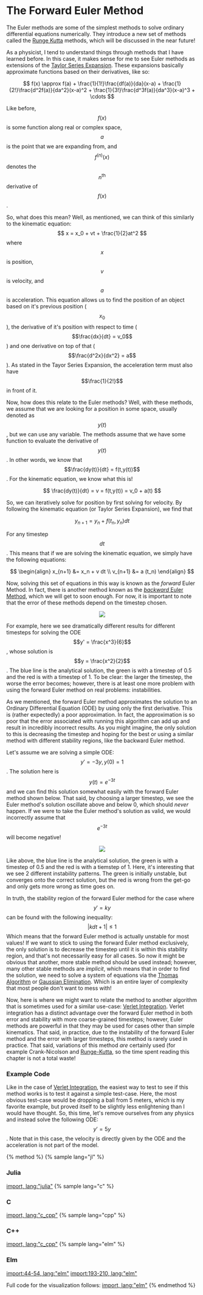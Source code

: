 <script>
MathJax.Hub.Queue(["Typeset",MathJax.Hub]);
</script>
$$
\newcommand{\d}{\mathrm{d}}
\newcommand{\bff}{\boldsymbol{f}}
\newcommand{\bfg}{\boldsymbol{g}}
\newcommand{\bfp}{\boldsymbol{p}}
\newcommand{\bfq}{\boldsymbol{q}}
\newcommand{\bfx}{\boldsymbol{x}}
\newcommand{\bfu}{\boldsymbol{u}}
\newcommand{\bfv}{\boldsymbol{v}}
\newcommand{\bfA}{\boldsymbol{A}}
\newcommand{\bfB}{\boldsymbol{B}}
\newcommand{\bfC}{\boldsymbol{C}}
\newcommand{\bfM}{\boldsymbol{M}}
\newcommand{\bfJ}{\boldsymbol{J}}
\newcommand{\bfR}{\boldsymbol{R}}
\newcommand{\bfT}{\boldsymbol{T}}
\newcommand{\bfomega}{\boldsymbol{\omega}}
\newcommand{\bftau}{\boldsymbol{\tau}}
$$

# The Forward Euler Method

The Euler methods are some of the simplest methods to solve ordinary differential equations numerically.
They introduce a new set of methods called the [Runge Kutta](../runge_kutta/runge_kutta.md) methods, which will be discussed in the near future!

As a physicist, I tend to understand things through methods that I have learned before.
In this case, it makes sense for me to see Euler methods as extensions of the [Taylor Series Expansion](../../taylor/taylor_series.md).
These expansions basically approximate functions based on their derivatives, like so:

$$
f(x) \approx f(a) + \frac{1}{1!}\frac{df(a)}{da}(x-a)
    + \frac{1}{2!}\frac{d^2f(a)}{da^2}(x-a)^2
    + \frac{1}{3!}\frac{d^3f(a)}{da^3}(x-a)^3 + \cdots
$$

Like before,  $$f(x)$$ is some function along real or complex space, $$a$$ is the point that we are expanding from, and $$f^{(n)}(x)$$ denotes the $$n^{\text{th}}$$ derivative of $$f(x)$$.

So, what does this mean? Well, as mentioned, we can think of this similarly to the kinematic equation:
$$
x = x_0 + vt + \frac{1}{2}at^2
$$
where $$x$$ is position, $$v$$ is velocity, and $$a$$ is acceleration.
This equation allows us to find the position of an object based on it's previous position ($$x_0$$), the derivative of it's position with respect to time ($$\frac{dx}{dt} = v_0$$) and one derivative on top of that ($$\frac{d^2x}{dx^2} = a$$).
As stated in the Tayor Series Expansion, the acceleration term must also have $$\frac{1}{2!}$$ in front of it.

Now, how does this relate to the Euler methods?
Well, with these methods, we assume that we are looking for a position in some space, usually denoted as $$y(t)$$, but we can use any variable.
The methods assume that we have some function to evaluate the derivative of $$y(t)$$. In other words, we know that $$\frac{dy(t)}{dt} = f(t,y(t))$$.
For the kinematic equation, we know what this is!

$$
\frac{dy(t)}{dt} = v = f(t,y(t)) = v_0 + a(t)
$$

So, we can iteratively solve for position by first solving for velocity. By following the kinematic equation (or Taylor Series Expansion), we find that

$$
y_{n+1} = y_n + f(t_n, y_n) dt
$$

For any timestep $$dt$$. This means that if we are solving the kinematic equation, we simply have the following equations:

$$
\begin{align}
    x_{n+1} &= x_n + v dt \\
    v_{n+1} &= a (t_n)
\end{align}
$$

Now, solving this set of equations in this way is known as the *forward* Euler Method.
In fact, there is another method known as the [*backward* Euler Method](backward_euler.md), which we will get to soon enough.
For now, it is important to note that the error of these methods depend on the timestep chosen.

<div style="text-align:center"><img src ="res/error.png" /></div>

For example, here we see dramatically different results for different timesteps for solving the ODE $$y' = \frac{x^3}{6}$$, whose solution is $$y = \frac{x^2}{2}$$.
The blue line is the analytical solution, the green is with a timestep of 0.5 and the red is with a timestep of 1.
To be clear: the larger the timestep, the worse the error becomes; however, there is at least one more problem with using the forward Euler method on real problems: instabilities.

As we mentioned, the forward Euler method approximates the solution to an Ordinary Differential Equation (ODE) by using only the first derivative.
This is (rather expectedly) a poor approximation.
In fact, the approximation is so poor that the error associated with running this algorithm can add up and result in incredibly incorrect results.
As you might imagine, the only solution to this is decreasing the timestep and hoping for the best or using a similar method with different stability regions, like the backward Euler method.

Let's assume we are solving a simple ODE: $$y' = -3y, y(0) = 1$$.
The solution here is $$y(t) = e^{-3t}$$ and we can find this solution somewhat easily with the forward Euler method shown below.
That said, by choosing a larger timestep, we see the Euler method's solution oscillate above and below 0, which should *never* happen.
If we were to take the Euler method's solution as valid, we would incorrectly assume that $$e^{-3t}$$ will become negative!

<div style="text-align:center"><img src ="res/instability.png" /></div>

Like above, the blue line is the analytical solution, the green is with a timestep of 0.5 and the red is with a tiemstep of 1.
Here, it's interesting that we see 2 different instability patterns.
The green is initially unstable, but converges onto the correct solution, but the red is wrong from the get-go and only gets more wrong as time goes on.

In truth, the stability region of the forward Euler method for the case where $$y' = ky$$ can be found with the following inequality:
$$
|kdt + 1 | \leq 1
$$
Which means that the forward Euler method is actually unstable for most values!
If we want to stick to using the forward Euler method exclusively, the only solution is to decrease the timestep until it is within this stability region, and that's not necessarily easy for all cases.
So now it might be obvious that another, more stable method should be used instead; however, many other stable methods are *implicit*, which means that in order to find the solution, we need to solve a system of equations via the [Thomas Algorithm](../../matrix_methods/thomas/thomas.md) or [Gaussian Elimination](../../matrix_methods/gaussian_elimination/gaussian_elimination.md).
Which is an entire layer of complexity that most people don't want to mess with!

Now, here is where we might want to relate the method to another algorithm that is sometimes used for a similar use-case: [Verlet Integration](../../physics_solvers/verlet/verlet.md).
Verlet integration has a distinct advantage over the forward Euler method in both error and stability with more coarse-grained timesteps; however, Euler methods are powerful in that they may be used for cases other than simple kinematics.
That said, in practice, due to the instability of the forward Euler method and the error with larger timesteps, this method is rarely used in practice.
That said, variations of this method *are* certainly used (for example Crank-Nicolson and [Runge-Kutta](../runge_kutta/runge_kutta.md), so the time spent reading this chapter is not a total waste!

### Example Code

Like in the case of [Verlet Integration](../../physics_solvers/verlet/verlet.md), the easiest way to test to see if this method works is to test it against a simple test-case.
Here, the most obvious test-case would be dropping a ball from 5 meters, which is my favorite example, but proved itself to be slightly less enlightening than I would have thought.
So, this time, let's remove ourselves from any physics and instead solve the following ODE: $$y' = 5y$$. Note that in this case, the velocity is directly given by the ODE and the acceleration is not part of the model.

{% method %}
{% sample lang="jl" %}
### Julia
[import, lang:"julia"](code/julia/euler.jl)
{% sample lang="c" %}
### C
[import, lang:"c_cpp"](code/c/euler.c)
{% sample lang="cpp" %}
### C++
[import, lang:"c_cpp"](code/c++/euler.cpp)
{% sample lang="elm" %}
### Elm
[import:44-54, lang:"elm"](code/elm/euler.elm)
[import:193-210, lang:"elm"](code/elm/euler.elm)

Full code for the visualization follows:
[import, lang:"elm"](code/elm/euler.elm)
{% endmethod %}
